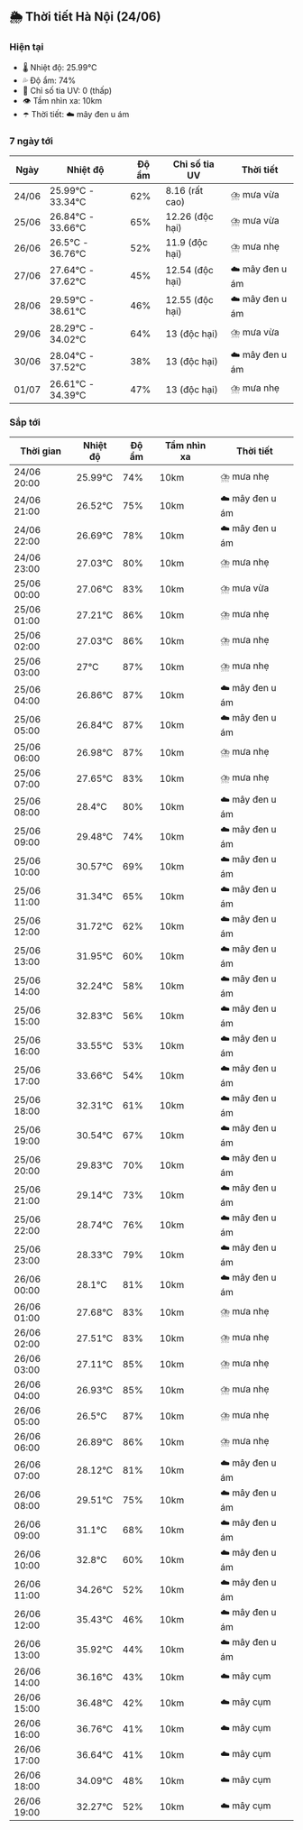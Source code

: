 ## 🌦️ Thời tiết Hà Nội (24/06)

### Hiện tại

- 🌡️ Nhiệt độ: 25.99℃
- 💦 Độ ẩm: 74%
- 🌟 Chỉ số tia UV: 0 (thấp)
- 👁️ Tầm nhìn xa: 10km
- ☂️ Thời tiết: ☁️ mây đen u ám

### 7 ngày tới

| Ngày | Nhiệt độ | Độ ẩm | Chỉ số tia UV | Thời tiết |
| --- | --- | --- | --- | --- |
| 24/06 | 25.99℃ - 33.34℃ | 62% | 8.16 (rất cao) | ⛈️ mưa vừa |
| 25/06 | 26.84℃ - 33.66℃ | 65% | 12.26 (độc hại) | ⛈️ mưa vừa |
| 26/06 | 26.5℃ - 36.76℃ | 52% | 11.9 (độc hại) | ⛈️ mưa nhẹ |
| 27/06 | 27.64℃ - 37.62℃ | 45% | 12.54 (độc hại) | ☁️ mây đen u ám |
| 28/06 | 29.59℃ - 38.61℃ | 46% | 12.55 (độc hại) | ☁️ mây đen u ám |
| 29/06 | 28.29℃ - 34.02℃ | 64% | 13 (độc hại) | ⛈️ mưa vừa |
| 30/06 | 28.04℃ - 37.52℃ | 38% | 13 (độc hại) | ☁️ mây đen u ám |
| 01/07 | 26.61℃ - 34.39℃ | 47% | 13 (độc hại) | ⛈️ mưa nhẹ |

### Sắp tới

| Thời gian | Nhiệt độ | Độ ẩm | Tầm nhìn xa | Thời tiết |
| --- | --- | --- | --- | --- |
| 24/06 20:00 | 25.99℃ | 74% | 10km | ⛈️ mưa nhẹ |
| 24/06 21:00 | 26.52℃ | 75% | 10km | ☁️ mây đen u ám |
| 24/06 22:00 | 26.69℃ | 78% | 10km | ☁️ mây đen u ám |
| 24/06 23:00 | 27.03℃ | 80% | 10km | ⛈️ mưa nhẹ |
| 25/06 00:00 | 27.06℃ | 83% | 10km | ⛈️ mưa vừa |
| 25/06 01:00 | 27.21℃ | 86% | 10km | ⛈️ mưa nhẹ |
| 25/06 02:00 | 27.03℃ | 86% | 10km | ⛈️ mưa nhẹ |
| 25/06 03:00 | 27℃ | 87% | 10km | ⛈️ mưa nhẹ |
| 25/06 04:00 | 26.86℃ | 87% | 10km | ☁️ mây đen u ám |
| 25/06 05:00 | 26.84℃ | 87% | 10km | ☁️ mây đen u ám |
| 25/06 06:00 | 26.98℃ | 87% | 10km | ⛈️ mưa nhẹ |
| 25/06 07:00 | 27.65℃ | 83% | 10km | ⛈️ mưa nhẹ |
| 25/06 08:00 | 28.4℃ | 80% | 10km | ☁️ mây đen u ám |
| 25/06 09:00 | 29.48℃ | 74% | 10km | ☁️ mây đen u ám |
| 25/06 10:00 | 30.57℃ | 69% | 10km | ☁️ mây đen u ám |
| 25/06 11:00 | 31.34℃ | 65% | 10km | ☁️ mây đen u ám |
| 25/06 12:00 | 31.72℃ | 62% | 10km | ☁️ mây đen u ám |
| 25/06 13:00 | 31.95℃ | 60% | 10km | ☁️ mây đen u ám |
| 25/06 14:00 | 32.24℃ | 58% | 10km | ☁️ mây đen u ám |
| 25/06 15:00 | 32.83℃ | 56% | 10km | ☁️ mây đen u ám |
| 25/06 16:00 | 33.55℃ | 53% | 10km | ☁️ mây đen u ám |
| 25/06 17:00 | 33.66℃ | 54% | 10km | ☁️ mây đen u ám |
| 25/06 18:00 | 32.31℃ | 61% | 10km | ☁️ mây đen u ám |
| 25/06 19:00 | 30.54℃ | 67% | 10km | ☁️ mây đen u ám |
| 25/06 20:00 | 29.83℃ | 70% | 10km | ☁️ mây đen u ám |
| 25/06 21:00 | 29.14℃ | 73% | 10km | ☁️ mây đen u ám |
| 25/06 22:00 | 28.74℃ | 76% | 10km | ☁️ mây đen u ám |
| 25/06 23:00 | 28.33℃ | 79% | 10km | ☁️ mây đen u ám |
| 26/06 00:00 | 28.1℃ | 81% | 10km | ☁️ mây đen u ám |
| 26/06 01:00 | 27.68℃ | 83% | 10km | ⛈️ mưa nhẹ |
| 26/06 02:00 | 27.51℃ | 83% | 10km | ⛈️ mưa nhẹ |
| 26/06 03:00 | 27.11℃ | 85% | 10km | ⛈️ mưa nhẹ |
| 26/06 04:00 | 26.93℃ | 85% | 10km | ⛈️ mưa nhẹ |
| 26/06 05:00 | 26.5℃ | 87% | 10km | ⛈️ mưa nhẹ |
| 26/06 06:00 | 26.89℃ | 86% | 10km | ⛈️ mưa nhẹ |
| 26/06 07:00 | 28.12℃ | 81% | 10km | ☁️ mây đen u ám |
| 26/06 08:00 | 29.51℃ | 75% | 10km | ☁️ mây đen u ám |
| 26/06 09:00 | 31.1℃ | 68% | 10km | ☁️ mây đen u ám |
| 26/06 10:00 | 32.8℃ | 60% | 10km | ☁️ mây đen u ám |
| 26/06 11:00 | 34.26℃ | 52% | 10km | ☁️ mây đen u ám |
| 26/06 12:00 | 35.43℃ | 46% | 10km | ☁️ mây đen u ám |
| 26/06 13:00 | 35.92℃ | 44% | 10km | ☁️ mây đen u ám |
| 26/06 14:00 | 36.16℃ | 43% | 10km | ☁️ mây cụm |
| 26/06 15:00 | 36.48℃ | 42% | 10km | ☁️ mây cụm |
| 26/06 16:00 | 36.76℃ | 41% | 10km | ☁️ mây cụm |
| 26/06 17:00 | 36.64℃ | 41% | 10km | ☁️ mây cụm |
| 26/06 18:00 | 34.09℃ | 48% | 10km | ☁️ mây cụm |
| 26/06 19:00 | 32.27℃ | 52% | 10km | ☁️ mây cụm |
